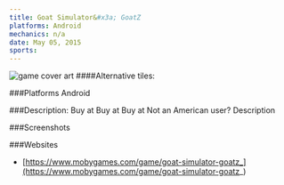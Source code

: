 ```yaml
---
title: Goat Simulator&#x3a; GoatZ
platforms: Android
mechanics: n/a
date: May 05, 2015  
sports: 
---
```

![game cover art](https://www.mobygames.com/images/covers/s/485271-goat-simulator-goatz-playstation-4-front-cover.jpg "Logo")
####Alternative tiles:

###Platforms
Android

###Description: Buy at 
Buy at 
 Buy at 
Not an American user?
Description

###Screenshots

###Websites
* [https://www.mobygames.com/game/goat-simulator-goatz_](https://www.mobygames.com/game/goat-simulator-goatz_)